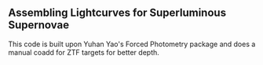 ## Assembling Lightcurves for Superluminous Supernovae

This code is built upon Yuhan Yao's Forced Photometry package and does a manual coadd for ZTF targets for better depth. 
